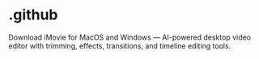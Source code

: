# .github
Download iMovie for MacOS and Windows — AI-powered desktop video editor with trimming, effects, transitions, and timeline editing tools.
